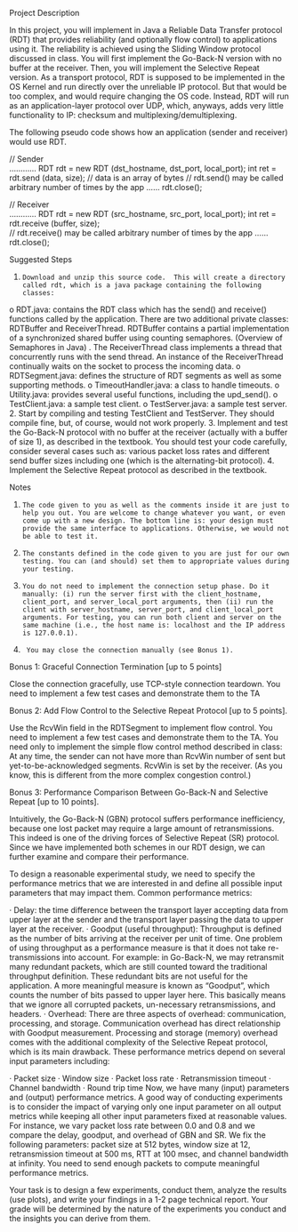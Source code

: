 Project Description

In this project, you will implement in Java a Reliable Data Transfer protocol (RDT)  that  provides reliability (and optionally flow control) to applications using it.  The reliability is achieved using the Sliding Window protocol discussed in class. You will first implement the Go-Back-N version with no buffer at the receiver. Then, you will implement the Selective Repeat version.  As a transport protocol, RDT  is supposed to be implemented in the OS Kernel and run directly over the unreliable IP protocol. But that would be too complex, and would require changing the OS code. Instead, RDT will run as an application-layer protocol over UDP, which, anyways, adds very little functionality to IP: checksum and multiplexing/demultiplexing. 

The following pseudo code shows how an application (sender and receiver) would use RDT.

//  Sender  
…………
RDT rdt = new RDT (dst_hostname, dst_port, local_port);
int  ret = rdt.send (data, size);  // data is an array of  bytes
// rdt.send() may be called arbitrary number of times by the app
……
rdt.close();  
 
//    Receiver  
…………
RDT rdt = new RDT (src_hostname, src_port, local_port);
int  ret  = rdt.receive (buffer, size);   
// rdt.receive() may be called arbitrary number of times by the app
……
rdt.close();  
 
Suggested Steps

1.     Download and unzip this source code.  This will create a directory called rdt, which is a java package containing the following classes:
o   RDT.java: contains the RDT class which has the send() and receive() functions called by the application. There are two additional private classes: RDTBuffer and ReceiverThread. RDTBuffer contains a partial implementation of a synchronized shared buffer using counting semaphores.  (Overview of Semaphores in Java) . The ReceiverThread class implements a thread that concurrently runs with the send thread. An instance of the ReceiverThread continually waits on the socket to process the incoming data.
o   RDTSegment.java:  defines the structure of RDT segments as well as some supporting methods.
o   TimeoutHandler.java: a class to handle timeouts.
o   Utility.java: provides several useful functions, including the upd_send().
o   TestClient.java: a sample test client.
o   TestServer.java: a sample test server.
2.     Start by compiling and testing TestClient and TestServer. They should compile fine, but, of course, would not work properly.
3.     Implement and test the Go-Back-N protocol with no buffer at the receiver (actually with a buffer of size 1), as described in the textbook. You should test your code carefully, consider several cases such as: various packet loss rates and different send buffer sizes including one (which is the alternating-bit protocol).
4.     Implement the Selective Repeat protocol as described in the textbook.
 

Notes

1.     The code given to you as well as the comments inside it are just to help you out. You are welcome to change whatever you want, or even come up with a new design. The bottom line is: your design must provide the same interface to applications. Otherwise, we would not be able to test it.
2.     The constants defined in the code given to you are just for our own testing. You can (and should) set them to appropriate values during your testing.
3.     You do not need to implement the connection setup phase. Do it manually: (i) run the server first with the client_hostname, client_port, and server_local_port arguments, then (ii) run the client with server_hostname, server_port, and client_local_port arguments. For testing, you can run both client and server on the same machine (i.e., the host name is: localhost and the IP address is 127.0.0.1). 
4.      You may close the connection manually (see Bonus 1).
 
Bonus 1: Graceful Connection Termination  [up to 5 points]

Close the connection gracefully, use TCP-style connection teardown. You need to  implement a few test cases and demonstrate them to the TA
 

Bonus 2: Add Flow Control to the Selective Repeat Protocol [up to 5 points].  

Use the RcvWin field in the RDTSegment to implement flow control. You need to implement a few test cases and demonstrate them to the TA. You need only to implement the simple flow control method described in class: At any time, the sender can not have more than RcvWin number of sent but yet-to-be-acknowledged segments. RcvWin is set by the receiver.  (As you know, this is different from the more complex congestion control.) 

 

Bonus 3: Performance Comparison Between Go-Back-N and Selective Repeat [up to 10 points].

Intuitively, the Go-Back-N (GBN) protocol suffers performance inefficiency, because one lost packet may require a large amount of retransmissions. This indeed is one of the driving forces of Selective Repeat (SR) protocol. Since we have implemented both schemes in our RDT design, we can further examine and compare their performance.

To design a reasonable experimental study, we need to specify the performance metrics that we are interested in and define all possible input parameters that may impact them.  Common performance metrics:

·       Delay: the time difference between the transport layer accepting data from upper layer at the sender and the transport layer passing the data to upper layer at the receiver.
·       Goodput (useful throughput):  Throughput is defined as the number of bits arriving at the receiver per unit of time. One problem of using throughput as a performance measure is that it does not take  re-transmissions into account. For example: in Go-Back-N, we may retransmit many redundant packets, which are still counted toward the traditional throughput definition. These redundant bits are not useful for the application. A more meaningful measure is known as “Goodput”, which counts the number of bits passed to upper layer here. This basically means that we ignore all corrupted packets, un-necessary retransmissions, and headers.
·       Overhead: There are three aspects of overhead: communication, processing, and storage. Communication overhead has direct relationship with Goodput measurement. Processing and storage (memory) overhead comes with the additional complexity of the Selective Repeat protocol, which is its main drawback.
These performance metrics depend on several input parameters including:

·       Packet size
·       Window size
·       Packet loss rate
·       Retransmission timeout
·       Channel bandwidth
·       Round trip time
Now, we have many (input) parameters and (output) performance metrics. A good way of conducting experiments is to consider the impact of varying only one input parameter on all output metrics while keeping all other input parameters fixed at reasonable values.  For instance, we vary packet loss rate between 0.0 and 0.8 and we compare the delay, goodput, and overhead of GBN and SR. We fix the following parameters: packet size at 512 bytes, window size at 12, retransmission timeout at 500 ms, RTT at 100 msec, and channel bandwidth at infinity. You need to send enough packets to compute meaningful performance metrics.

Your task is to design a few experiments, conduct them, analyze the results (use plots), and write your findings in a 1-2 page technical report. Your grade will be determined by the nature of the experiments you conduct and the insights you can derive from them.    
 
